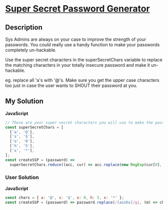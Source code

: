 # [Super Secret Password Generator](https://www.codewars.com/kata/54402d52cf3625b882000141)

## Description

Sys Admins are always on your case to improve the strength of your passwords. You could really use a handy function to make your passwords completely un-hackable.

Use the super secret characters in the superSecretChars variable to replace the matching characters in your totally insecure password and make it un-hackable.

eg. replace all 'a's with '@'s. Make sure you get the upper case characters too just in case the user wants to SHOUT their password at you.

## My Solution

**JavaScript**

```js
// These are your super secret characters you will use to make the password super secure
const superSecretChars = [
  ['a', '@'],
  ['s', '$'],
  ['o', '0'],
  ['h', '5'],
  ['x', '*'],
];
const createSSP = (password) =>
  superSecretChars.reduce((acc, cur) => acc.replace(new RegExp(cur[0], 'gi'), cur[1]), password);
```

### User Solution

**JavaScript**

```js
const chars = { a: '@', s: '$', o: 0, h: 5, x: '*' };
const createSSP = (password) => password.replace(/[asohx]/gi, (m) => chars[m.toLowerCase()]);
```
